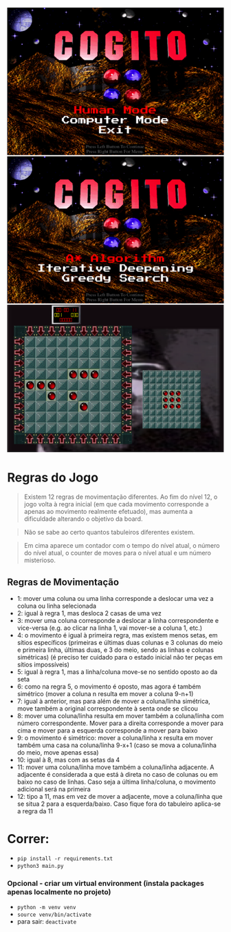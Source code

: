 ![img1](docs/scr1.png)
![img2](docs/scr2.png)
![img3](docs/scr3.png)


# Regras do Jogo
> Existem 12 regras de movimentação diferentes. Ao fim do nível 12, o jogo volta à regra inicial (em que cada movimento corresponde a apenas ao movimento realmente efetuado), mas aumenta a dificuldade alterando o objetivo da board.

> Não se sabe ao certo quantos tabuleiros diferentes existem.

> Em cima aparece um contador com o tempo do nível atual, o número do nível atual, o counter de moves para o nível atual e um número misterioso.

## Regras de Movimentação
- 1: mover uma coluna ou uma linha corresponde a deslocar uma vez a coluna ou linha selecionada
- 2: igual à regra 1, mas desloca 2 casas de uma vez
- 3: mover uma coluna corresponde a deslocar a linha correspondente e vice-versa (e.g. ao clicar na linha 1, vai mover-se a coluna 1, etc.)
- 4: o movimento é igual à primeira regra, mas existem menos setas, em sítios específicos (primeiras e últimas duas colunas e 3 colunas do meio e primeira linha, últimas duas, e 3 do meio, sendo as linhas e colunas simétricas) (é preciso ter cuidado para o estado inicial não ter peças em sítios impossíveis)
- 5: igual à regra 1, mas a linha/coluna move-se no sentido oposto ao da seta
- 6: como na regra 5, o movimento é oposto, mas agora é também simétrico (mover a coluna n resulta em mover a coluna 9-n+1)
- 7: igual à anterior, mas para além de mover a coluna/linha simétrica, move também a original correspondente à senta onde se clicou
- 8: mover uma coluna/linha resulta em mover também a coluna/linha com número correspondente. Mover para a direita corresponde a mover para cima e mover para a esquerda corresponde a mover para baixo
- 9: o movimento é simétrico: mover a coluna/linha x resulta em mover também uma casa na coluna/linha 9-x+1 (caso se mova a coluna/linha do meio, move apenas essa)
- 10: igual à 8, mas com as setas da 4
- 11: mover uma coluna/linha move também a coluna/linha adjacente. A adjacente é considerada a que está à direta no caso de colunas ou em baixo no caso de linhas. Caso seja a última linha/coluna, o movimento adicional será na primeira
- 12: tipo a 11, mas em vez de mover a adjacente, move a coluna/linha que se situa 2 para a esquerda/baixo. Caso fique fora do tabuleiro aplica-se a regra da 11 

# Correr:
- `pip install -r requirements.txt`
- `python3 main.py`

### Opcional - criar um virtual environment (instala packages apenas localmente no projeto)
- `python -m venv venv`
- `source venv/bin/activate`
- para sair: `deactivate`

